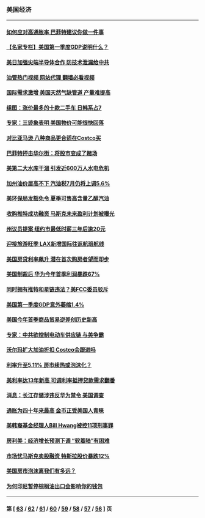 ### 美国经济
---
#### [如何应对高通胀率 巴菲特建议你做一件事](../../pages/ncid1078158/n13725711.md?05031245) 
#### [【名家专栏】美国第一季度GDP说明什么？](../../pages/ncid1078158/n13725561.md?05031245) 
#### [美日加强尖端半导体合作 防技术泄漏给中共](../../pages/ncid1078158/n13725683.md?05031245) 
#### [油管热门视频 网站代理 翻墙必看视频](http://209.222.30.114:81/youtube.html?05031245)
#### [国际需求激增 美国天然气缺管道 产量难提高](../../pages/ncid1078158/n13725419.md?05031245) 
#### [组图：涨价最多的十款二手车 日韩系占7](../../pages/ncid1078158/n13721872.md?05031245) 
#### [专家：三迹象表明 美国物价可能很快回落](../../pages/ncid1078158/n13724887.md?05031245) 
#### [对比亚马逊 八种商品更合适在Costco买](../../pages/ncid1078158/n13722746.md?05031245) 
#### [巴菲特抨击华尔街：将股市变成了赌场](../../pages/ncid1078158/n13724368.md?05031245) 
#### [美第二大水库干涸 引发近600万人水电危机](../../pages/ncid1078158/n13724250.md?05031245) 
#### [加州油价居高不下 汽油税7月仍将上调5.6%](../../pages/ncid1078158/n13723753.md?05031245) 
#### [美环保局发豁免令 夏季可售高含量乙醇汽油](../../pages/ncid1078158/n13723630.md?05031245) 
#### [收购推特成功融资 马斯克未来盈利计划被曝光](../../pages/ncid1078158/n13723526.md?05031245) 
#### [州议员提案 纽约市最低时薪三年后逾20元](../../pages/ncid1078158/n13723070.md?05031245) 
#### [迎接旅游旺季 LAX新增国际往返航班航线](../../pages/ncid1078158/n13722824.md?05031245) 
#### [美国房贷利率飙升 潜在首次购房者望而却步](../../pages/ncid1078158/n13722721.md?05031245) 
#### [美国制裁后 华为今年首季利润暴跌67%](../../pages/ncid1078158/n13722751.md?05031245) 
#### [同时拥有推特和星链违法？美FCC委员驳斥](../../pages/ncid1078158/n13722679.md?05031245) 
#### [美国第一季度GDP意外萎缩1.4%](../../pages/ncid1078158/n13722625.md?05031245) 
#### [美国今年首季商品贸易逆差创历史新高](../../pages/ncid1078158/n13722368.md?05031245) 
#### [专家：中共欲控制电动车供应链 与美争霸](../../pages/ncid1078158/n13722161.md?05031245) 
#### [沃尔玛扩大加油折扣 Costco会跟进吗](../../pages/ncid1078158/n13722105.md?05031245) 
#### [利率升至5.11% 房市续热或泡沫化？](../../pages/ncid1078158/n13721966.md?05031245) 
#### [美利率达13年新高 可调利率抵押贷款需求翻番](../../pages/ncid1078158/n13722042.md?05031245) 
#### [消息：长江存储涉违反华为禁令 美国调查](../../pages/ncid1078158/n13721928.md?05031245) 
#### [通胀为四十年来最高 金币正受美国人青睐](../../pages/ncid1078158/n13721830.md?05031245) 
#### [美韩裔基金经理人Bill Hwang被控11项刑事罪](../../pages/ncid1078158/n13721871.md?05031245) 
#### [房利美：经济增长预测下调 “软着陆”有困难](../../pages/ncid1078158/n13721513.md?05031245) 
#### [市场忧马斯克卖股融资 特斯拉股价暴跌12%](../../pages/ncid1078158/n13721391.md?05031245) 
#### [美国房市泡沫离我们有多远？](../../pages/ncid1078158/n13721458.md?05031245) 
#### [为何印尼暂停棕榈油出口会影响你的钱包](../../pages/ncid1078158/n13721205.md?05031245) 

---
#### 第 [ [63](./63.md?05031245) / [62](./62.md?05031245) / [61](./61.md?05031245) / [60](./60.md?05031245) / [59](./59.md?05031245) / [58](./58.md?05031245) / [57](./57.md?05031245) / [56](./56.md?05031245) ] 页
